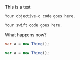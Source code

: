 This is a test

```c# fct_label="C#"
Your objective-c code goes here.
```
```javascript fct_label="Javascript"
Your swift code goes here.
``` 

What happens now?

```c# fct_label="C#"
var a = new Thing();
```
```javascript fct_label="Javascript"
var a = new Thing();
```
